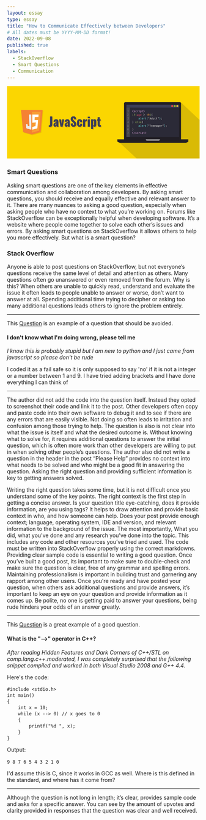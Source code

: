 ```yaml
---
layout: essay
type: essay
title: "How to Communicate Effectively between Developers"
# All dates must be YYYY-MM-DD format!
date: 2022-09-08
published: true
labels:
  - StackOverflow
  - Smart Questions
  - Communication
---
```


<img width="1000px" class="rounded float-start pe-4" src="../img/javascript-illustration.png">

### Smart Questions

Asking smart questions are one of the key elements in effective communication and collaboration among developers. By asking smart questions, you should receive and equally effective and relevant answer to it. There are many nuances to asking a good question, especially when asking people who have no context to what you’re working on. Forums like StackOverflow can be exceptionally helpful when developing software. It’s a website where people come together to solve each other’s issues and errors. By asking smart questions on StackOverflow it allows others to help you more effectively. But what is a smart question?

### Stack Overflow

Anyone is able to post questions on StackOverflow, but not everyone’s questions receive the same level of detail and attention as others. Many questions often go unanswered or even removed from the forum. Why is this? When others are unable to quickly read, understand and evaluate the issue it often leads to people unable to answer or worse, don’t want to answer at all. Spending additional time trying to decipher or asking too many additional questions leads others to ignore the problem entirely. 

________________________________________________________________________________________________________

This [Question](https://stackoverflow.com/questions/73655082/i-dont-know-what-i-am-doing-wrong-please-tell-me) is an example of a question that should be avoided. 

#### I don't know what I'm doing wrong, please tell me

*I know this is probably stupid but I am new to python and I just came from javascript so please don't be rude*

I coded it as a fail safe so it is only supposed to say 'no' if it is not a integer or a number between 1 and 9. I have tried adding brackets and I have done everything I can think of

________________________________________________________________________________________________________

The author did not add the code into the question itself. Instead they opted to screenshot their code and link it to the post. Other developers often copy and paste code into their own software to debug it and to see if there are any errors that are easily visible. Not doing so often leads to irritation and confusion among those trying to help. The question is also is not clear into what the issue is itself and what the desired outcome is. Without knowing what to solve for, it requires additional questions to answer the initial question, which is often more work than other developers are willing to put in when solving other people’s questions. The author also did not write a question in the header in the post “Please Help” provides no context into what needs to be solved and who might be a good fit in answering the question. Asking the right question and providing sufficient information is key to getting answers solved.

Writing the right question takes some time, but it is not difficult once you understand some of the key points. The right context is the first step in getting a concise answer. Is your question title eye-catching, does it provide information, are you using tags? It helps to draw attention and provide basic context in who, and how someone can help. Does your post provide enough context; language, operating system, IDE and version, and relevant information to the background of the issue. The most importantly, What you did, what you’ve done and any research you’ve done into the topic. This includes any code and other resources you’ve tried and used. The code must be written into StackOverflow properly using the correct markdowns. Providing clear sample code is essential to writing a good question. Once you’ve built a good post, its important to make sure to double-check and make sure the question is clear, free of any grammar and spelling errors. Maintaining professionalism is important in building trust and garnering any rapport among other users. Once you're ready and have posted your question, when others ask additional questions and provide answers, it’s important to keep an eye on your question and provide information as it comes up. Be polite, no one is getting paid to answer your questions, being rude hinders your odds of an answer greatly. 

________________________________________________________________________________________________________

This [Question](https://stackoverflow.com/questions/1642028/what-is-the-operator-in-c) is a great example of a good question. 

#### What is the "-->" operator in C++?

*After reading Hidden Features and Dark Corners of C++/STL on comp.lang.c++.moderated, I was completely surprised that the following snippet compiled and worked in both Visual Studio 2008 and G++ 4.4.*

Here's the code:

```
#include <stdio.h>
int main()
{
    int x = 10;
    while (x --> 0) // x goes to 0
    {
        printf("%d ", x);
    }
}
```
Output:

`9 8 7 6 5 4 3 2 1 0`

I'd assume this is C, since it works in GCC as well. Where is this defined in the standard, and where has it come from?

________________________________________________________________________________________________________

Although the question is not long in length; it’s clear, provides sample code and asks for a specific answer. You can see by the amount of upvotes and clarity provided in responses that the question was clear and well received.
